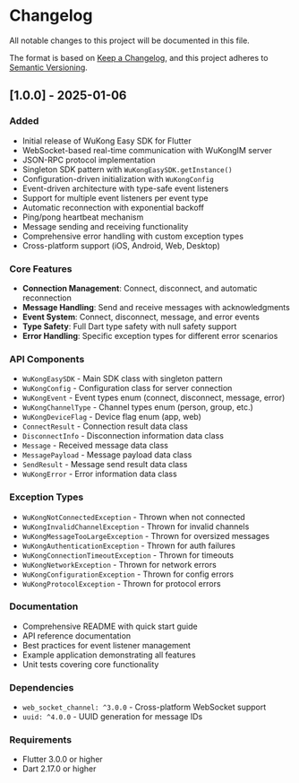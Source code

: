 # Changelog

All notable changes to this project will be documented in this file.

The format is based on [Keep a Changelog](https://keepachangelog.com/en/1.0.0/),
and this project adheres to [Semantic Versioning](https://semver.org/spec/v2.0.0.html).

## [1.0.0] - 2025-01-06

### Added
- Initial release of WuKong Easy SDK for Flutter
- WebSocket-based real-time communication with WuKongIM server
- JSON-RPC protocol implementation
- Singleton SDK pattern with `WuKongEasySDK.getInstance()`
- Configuration-driven initialization with `WuKongConfig`
- Event-driven architecture with type-safe event listeners
- Support for multiple event listeners per event type
- Automatic reconnection with exponential backoff
- Ping/pong heartbeat mechanism
- Message sending and receiving functionality
- Comprehensive error handling with custom exception types
- Cross-platform support (iOS, Android, Web, Desktop)

### Core Features
- **Connection Management**: Connect, disconnect, and automatic reconnection
- **Message Handling**: Send and receive messages with acknowledgments
- **Event System**: Connect, disconnect, message, and error events
- **Type Safety**: Full Dart type safety with null safety support
- **Error Handling**: Specific exception types for different error scenarios

### API Components
- `WuKongEasySDK` - Main SDK class with singleton pattern
- `WuKongConfig` - Configuration class for server connection
- `WuKongEvent` - Event types enum (connect, disconnect, message, error)
- `WuKongChannelType` - Channel types enum (person, group, etc.)
- `WuKongDeviceFlag` - Device flag enum (app, web)
- `ConnectResult` - Connection result data class
- `DisconnectInfo` - Disconnection information data class
- `Message` - Received message data class
- `MessagePayload` - Message payload data class
- `SendResult` - Message send result data class
- `WuKongError` - Error information data class

### Exception Types
- `WuKongNotConnectedException` - Thrown when not connected
- `WuKongInvalidChannelException` - Thrown for invalid channels
- `WuKongMessageTooLargeException` - Thrown for oversized messages
- `WuKongAuthenticationException` - Thrown for auth failures
- `WuKongConnectionTimeoutException` - Thrown for timeouts
- `WuKongNetworkException` - Thrown for network errors
- `WuKongConfigurationException` - Thrown for config errors
- `WuKongProtocolException` - Thrown for protocol errors

### Documentation
- Comprehensive README with quick start guide
- API reference documentation
- Best practices for event listener management
- Example application demonstrating all features
- Unit tests covering core functionality

### Dependencies
- `web_socket_channel: ^3.0.0` - Cross-platform WebSocket support
- `uuid: ^4.0.0` - UUID generation for message IDs

### Requirements
- Flutter 3.0.0 or higher
- Dart 2.17.0 or higher
